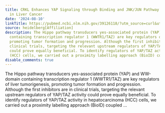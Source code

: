 ```yaml
---
title: CRKL Enhances YAP Signaling through Binding and JNK/JUN Pathway Activation
  in Liver Cancer
date: '2024-08-10'
linkTitle: https://pubmed.ncbi.nlm.nih.gov/39126118/?utm_source=curl&utm_medium=rss&utm_campaign=pubmed-2&utm_content=1FakS-2QOkCT8HsMOQP1bCRQ4YzyumYOmxmF0moLsQ3dFB1E9V&fc=20220326224207&ff=20240811182801&v=2.18.0.post9+e462414
source: heidelberg[Affiliation]
description: The Hippo pathway transducers yes-associated protein (YAP) and WW-domain
  containing transcription regulator 1 (WWTR1/TAZ) are key regulators of liver tumorigenesis,
  promoting tumor formation and progression. Although the first inhibitors are in
  clinical trials, targeting the relevant upstream regulators of YAP/TAZ activity
  could prove equally beneficial. To identify regulators of YAP/TAZ activity in hepatocarcinoma
  (HCC) cells, we carried out a proximity labelling approach (BioID) coupled ...
disable_comments: true
---
```

The Hippo pathway transducers yes-associated protein (YAP) and WW-domain containing transcription regulator 1 (WWTR1/TAZ) are key regulators of liver tumorigenesis, promoting tumor formation and progression. Although the first inhibitors are in clinical trials, targeting the relevant upstream regulators of YAP/TAZ activity could prove equally beneficial. To identify regulators of YAP/TAZ activity in hepatocarcinoma (HCC) cells, we carried out a proximity labelling approach (BioID) coupled ...